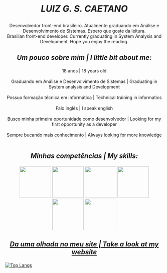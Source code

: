 # <p align="center"> _LUIZ G. S. CAETANO_  </p>
<p align="center">
Desenvolvedor front-end brasileiro. Atualmente graduando em Análise e Desenvolvimento de Sistemas. Espero que goste da leitura.<br>
Brasilian front-end developer. Currently graduating in System Analysis and Development. Hope you enjoy the reading.<br>
</p>
  
## <p align="center">_Um pouco sobre mim | I little bit about me:_</p>
<p align="center">
18 anos | 18 years old<br><br>
Graduando em Análise e Desenvolvimento de Sistemas | Graduating in System analysis and Development<br><br>
Possuo formação técnica em informática | Technical training in informatics<br><br>
Falo inglês | I speak english<br><br>
Busco minha primeira oportunidade como desenvolvedor | Looking for my first opportunity as a developer<br><br>
Sempre bucando mais conhecimento | Always looking for more knowledge<br><br>
</hp> 

## _<p align="center"> Minhas competências | My skills:  </p>_
<p float="left" align="center">
  <img src="https://raw.githubusercontent.com/yurijserrano/Github-Profile-Readme-Logos/f994c418a134b58c4aec11152f6a4a33fa89da26/others/html.svg" width="100">
  <img src="https://raw.githubusercontent.com/yurijserrano/Github-Profile-Readme-Logos/f994c418a134b58c4aec11152f6a4a33fa89da26/others/css.svg" width="100">
  <img src="https://raw.githubusercontent.com/yurijserrano/Github-Profile-Readme-Logos/f994c418a134b58c4aec11152f6a4a33fa89da26/programming%20languages/javascript.svg" width="100">
  <img src="https://raw.githubusercontent.com/yurijserrano/Github-Profile-Readme-Logos/f994c418a134b58c4aec11152f6a4a33fa89da26/programming%20languages/c.svg" width="100">
  <img src="https://raw.githubusercontent.com/yurijserrano/Github-Profile-Readme-Logos/f994c418a134b58c4aec11152f6a4a33fa89da26/frameworks/angular.svg" width="100">
  <img src="https://raw.githubusercontent.com/yurijserrano/Github-Profile-Readme-Logos/f994c418a134b58c4aec11152f6a4a33fa89da26/frameworks/vuejs.svg" width="100">
</p>

## <p align="center"> _[Da uma olhada no meu site | Take a look at my website](https://lzcaetano.github.io/)_ </p>

[![Top Langs](https://github-readme-stats.vercel.app/api/top-langs/?username=anuraghazra&layout=compact)](https://github.com/anuraghazra/github-readme-stats)

